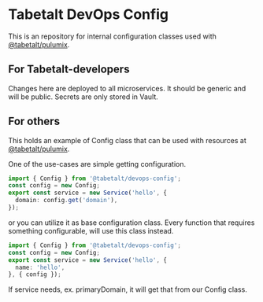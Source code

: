 # Tabetalt DevOps Config

This is an repository for internal configuration classes used with [@tabetalt/pulumix](https://github.com/tabetalt/pulumix).

## For Tabetalt-developers

Changes here are deployed to all microservices. It should be generic and will be public.
Secrets are only stored in Vault.

## For others

This holds an example of Config class that can be used with resources at [@tabetalt/pulumix](https://github.com/tabetalt/pulumix).

One of the use-cases are simple getting configuration.

```typescript
import { Config } from '@tabetalt/devops-config';
const config = new Config;
export const service = new Service('hello', {
  domain: config.get('domain'),
});
```

or you can utilize it as base configuration class. Every function that requires something configurable,
will use this class instead.

```typescript
import { Config } from '@tabetalt/devops-config';
const config = new Config;
export const service = new Service('hello', {
  name: 'hello',
}, { config });
```

If service needs, ex. primaryDomain, it will get that from our Config class.
